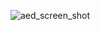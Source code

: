 ![aed_screen_shot](https://github.com/emi-cs/Interactive-Defibrillator-GUI/assets/126916525/62a2d784-90e8-48cd-adf5-99e0c4aff819)
